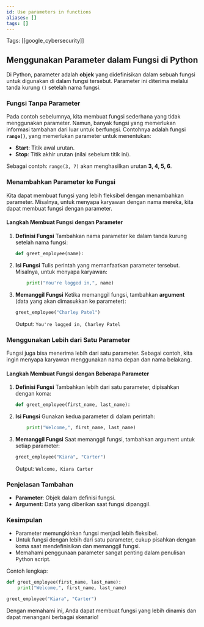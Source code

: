 ```yaml
---
id: Use parameters in functions
aliases: []
tags: []
---
```


Tags: [[google_cybersecurity]]

## Menggunakan Parameter dalam Fungsi di Python

Di Python, parameter adalah **objek** yang didefinisikan dalam sebuah fungsi untuk digunakan di dalam fungsi tersebut. Parameter ini diterima melalui tanda kurung `()` setelah nama fungsi.

### Fungsi Tanpa Parameter

Pada contoh sebelumnya, kita membuat fungsi sederhana yang tidak menggunakan parameter. Namun, banyak fungsi yang memerlukan informasi tambahan dari luar untuk berfungsi. Contohnya adalah fungsi **`range()`**, yang memerlukan parameter untuk menentukan:

- **Start**: Titik awal urutan.
- **Stop**: Titik akhir urutan (nilai sebelum titik ini).

Sebagai contoh:
`range(3, 7)` akan menghasilkan urutan **3, 4, 5, 6**.

### Menambahkan Parameter ke Fungsi

Kita dapat membuat fungsi yang lebih fleksibel dengan menambahkan parameter. Misalnya, untuk menyapa karyawan dengan nama mereka, kita dapat membuat fungsi dengan parameter.

#### Langkah Membuat Fungsi dengan Parameter

1. **Definisi Fungsi**
   Tambahkan nama parameter ke dalam tanda kurung setelah nama fungsi:

   ```python
   def greet_employee(name):
   ```

2. **Isi Fungsi**
   Tulis perintah yang memanfaatkan parameter tersebut. Misalnya, untuk menyapa karyawan:

   ```python
       print("You're logged in,", name)
   ```

3. **Memanggil Fungsi**
   Ketika memanggil fungsi, tambahkan **argument** (data yang akan dimasukkan ke parameter):
   ```python
   greet_employee("Charley Patel")
   ```
   Output:
   `You're logged in, Charley Patel`

### Menggunakan Lebih dari Satu Parameter

Fungsi juga bisa menerima lebih dari satu parameter. Sebagai contoh, kita ingin menyapa karyawan menggunakan nama depan dan nama belakang.

#### Langkah Membuat Fungsi dengan Beberapa Parameter

1. **Definisi Fungsi**
   Tambahkan lebih dari satu parameter, dipisahkan dengan koma:

   ```python
   def greet_employee(first_name, last_name):
   ```

2. **Isi Fungsi**
   Gunakan kedua parameter di dalam perintah:

   ```python
       print("Welcome,", first_name, last_name)
   ```

3. **Memanggil Fungsi**
   Saat memanggil fungsi, tambahkan argument untuk setiap parameter:
   ```python
   greet_employee("Kiara", "Carter")
   ```
   Output:
   `Welcome, Kiara Carter`

### Penjelasan Tambahan

- **Parameter**: Objek dalam definisi fungsi.
- **Argument**: Data yang diberikan saat fungsi dipanggil.

### Kesimpulan

- Parameter memungkinkan fungsi menjadi lebih fleksibel.
- Untuk fungsi dengan lebih dari satu parameter, cukup pisahkan dengan koma saat mendefinisikan dan memanggil fungsi.
- Memahami penggunaan parameter sangat penting dalam penulisan Python script.

Contoh lengkap:

```python
def greet_employee(first_name, last_name):
    print("Welcome,", first_name, last_name)

greet_employee("Kiara", "Carter")
```

Dengan memahami ini, Anda dapat membuat fungsi yang lebih dinamis dan dapat menangani berbagai skenario!
